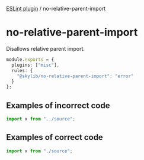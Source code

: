 [ESLint plugin](https://ilyub.github.io/eslint-plugin/) / no-relative-parent-import

# no-relative-parent-import

Disallows relative parent import.

```ts
module.exports = {
  plugins: ["misc"],
  rules: {
    "@skylib/no-relative-parent-import": "error"
  }
};
```

## Examples of incorrect code

```ts
import x from "../source";
```

## Examples of correct code

```ts
import x from "./source";
```
